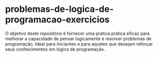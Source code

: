 # problemas-de-logica-de-programacao-exercicios
O objetivo deste repositório é fornecer uma prática prática eficaz para melhorar a capacidade de pensar logicamente e resolver problemas de programação. Ideal para iniciantes e para aqueles que desejam reforçar seus conhecimentos em lógica de programação.
